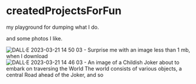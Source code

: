 # createdProjectsForFun
 my playground for dumping what I do.

and some photos I like.

![DALL·E 2023-03-21 14 50 03 - Surprise me with an image less than 1 mb, when I download](https://user-images.githubusercontent.com/62525324/226611041-ab025bb7-bdd6-4376-80ea-30940077206b.png)
![DALL·E 2023-03-21 14 46 03 - An image of a Childish Joker about to embark on traversing the World  The world consists of various objects, a central Road ahead of the Joker, and so](https://user-images.githubusercontent.com/62525324/226611148-76a8cab3-d17b-486d-b41f-df94bf5e6723.png)

